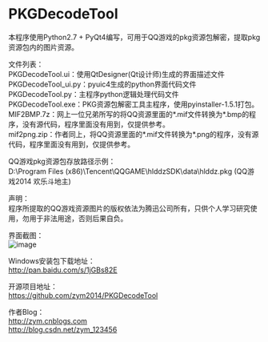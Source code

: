 ﻿# PKGDecodeTool
本程序使用Python2.7 + PyQt4编写，可用于QQ游戏的pkg资源包解密，提取pkg资源包内的图片资源。<br>

文件列表：<br>
PKGDecodeTool.ui：使用QtDesigner(Qt设计师)生成的界面描述文件<br>
PKGDecodeTool_ui.py：pyuic4生成的python界面代码文件<br>
PKGDecodeTool.py：主程序python逻辑处理代码文件<br>
PKGDecodeTool.exe：PKG资源包解密工具主程序，使用pyinstaller-1.5.1打包。<br>
MIF2BMP.7z：网上一位兄弟所写的将QQ资源里面的*.mif文件转换为*.bmp的程序，没有源代码，程序里面没有用到，仅提供参考。<br>
mif2png.zip：作者同上，将QQ资源里面的*.mif文件转换为*.png的程序，没有源代码，程序里面没有用到，仅提供参考。<br>

QQ游戏pkg资源包存放路径示例：<br>
D:\Program Files (x86)\Tencent\QQGAME\hlddzSDK\data\hlddz.pkg (QQ游戏2014 欢乐斗地主)<br>

声明：<br>
程序所提取的QQ游戏资源图片的版权依法为腾迅公司所有，只供个人学习研究使用，勿用于非法用途，否则后果自负。<br>

界面截图：<br>
![image](https://github.com/zym2014/PKGDecodeTool/blob/master/%E7%95%8C%E9%9D%A2%E6%88%AA%E5%9B%BE/%E4%B8%BB%E7%95%8C%E9%9D%A2.png)<br>

Windows安装包下载地址：<br>
http://pan.baidu.com/s/1jGBs82E<br>

开源项目地址：<br>
https://github.com/zym2014/PKGDecodeTool<br>

作者Blog：<br>
http://zym.cnblogs.com<br>
http://blog.csdn.net/zym_123456<br>